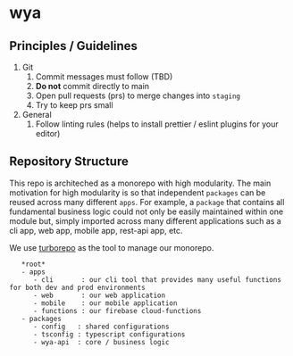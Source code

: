 # wya

## Principles / Guidelines

1. Git
   1. Commit messages must follow (TBD)
   2. **Do not** commit directly to main
   3. Open pull requests (prs) to merge changes into `staging`
   4. Try to keep prs small
2. General
   1. Follow linting rules (helps to install prettier / eslint plugins for your editor)

## Repository Structure

This repo is architeched as a monorepo with high modularity. The main motivation for high modularity is so that independent `packages` can be reused across many different `apps`. For example, a `package` that contains all fundamental business logic could not only be easily maintained within one module but, simply imported across many different applications such as a cli app, web app, mobile app, rest-api app, etc.

We use [turborepo](https://turborepo.org/) as the tool to manage our monorepo.

```
   *root*
   - apps
      - cli       : our cli tool that provides many useful functions for both dev and prod environments
      - web       : our web application
      - mobile    : our mobile application
      - functions : our firebase cloud-functions
   - packages
      - config   : shared configurations
      - tsconfig : typescript configurations
      - wya-api  : core / business logic
```
